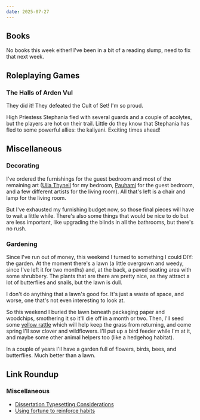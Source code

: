 ```yaml
---
date: 2025-07-27
---
```


## Books

No books this week either!  I've been in a bit of a reading slump, need to fix
that next week.


## Roleplaying Games

### The Halls of Arden Vul

They did it!  They defeated the Cult of Set!  I'm so proud.

High Priestess Stephania fled with several guards and a couple of acolytes, but
the players are hot on their trail.  Little do they know that Stephania has fled
to some powerful allies: the kaliyani.  Exciting times ahead!


## Miscellaneous

### Decorating

I've ordered the furnishings for the guest bedroom and most of the remaining art
([Ulla Thynell][] for my bedroom, [Pauhami][] for the guest bedroom, and a few
different artists for the living room).  All that's left is a chair and lamp for
the living room.

But I've exhausted my furnishing budget now, so those final pieces will have to
wait a little while.  There's also some things that would be nice to do but are
less important, like upgrading the blinds in all the bathrooms, but there's no
rush.

[Ulla Thynell]: https://ullathynell.com/
[Pauhami]: https://www.inprnt.com/gallery/pauhami/

### Gardening

Since I've run out of money, this weekend I turned to something I could DIY: the
garden.  At the moment there's a lawn (a little overgrown and weedy, since I've
left it for two months) and, at the back, a paved seating area with some
shrubbery.  The plants that are there are pretty nice, as they attract a lot of
butterflies and snails, but the lawn is dull.

I don't do anything that a lawn's good for.  It's just a waste of space, and
worse, one that's not even interesting to look at.

So this weekend I buried the lawn beneath packaging paper and woodchips,
smothering it so it'll die off in a month or two.  Then, I'll seed some [yellow
rattle][] which will help keep the grass from returning, and come spring I'll
sow clover and wildflowers.  I'll put up a bird feeder while I'm at it, and
maybe some other animal helpers too (like a hedgehog habitat).

In a couple of years I'll have a garden full of flowers, birds, bees, and
butterflies.  Much better than a lawn.

[yellow rattle]: https://en.wikipedia.org/wiki/Rhinanthus_minor


## Link Roundup

### Miscellaneous

- [Dissertation Typesetting Considerations](https://tony-zorman.com/posts/phd-typesetting.html)
- [Using fortune to reinforce habits](https://www.judy.co.uk/blog/using-fortune-to-reinforce-habits/)
